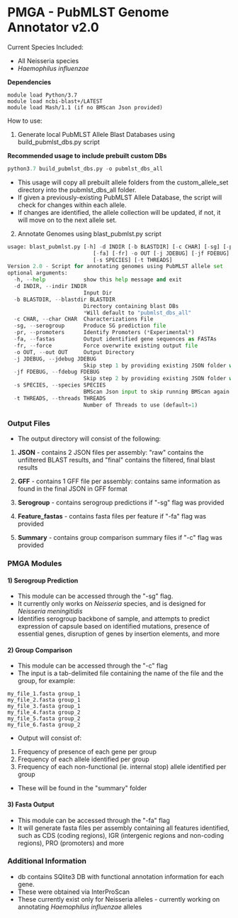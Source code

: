 # PMGA - PubMLST Genome Annotator v2.0


Current Species Included:

 * All Neisseria species
 * *Haemophilus influenzae*

**Dependencies**
```
module load Python/3.7
module load ncbi-blast+/LATEST
module load Mash/1.1 (if no BMScan Json provided)
```
How to use:
1) Generate local PubMLST Allele Blast Databases using build_pubmlst_dbs.py script


**Recommended usage to include prebuilt custom DBs** 

```python
python3.7 build_pubmlst_dbs.py -o pubmlst_dbs_all
```

* This usage will copy all prebuilt allele folders from the custom_allele_set directory into the pubmlst_dbs_all folder.
* If given a previously-existing PubMLST Allele Database, the script will check for changes within each allele.
* If changes are identified, the allele collection will be updated, if not, it will move on to the next allele set. 


2) Annotate Genomes using blast_pubmlst.py script
```python
usage: blast_pubmlst.py [-h] -d INDIR [-b BLASTDIR] [-c CHAR] [-sg] [-pr]
                           [-fa] [-fr] -o OUT [-j JDEBUG] [-jf FDEBUG]
                           [-s SPECIES] [-t THREADS]
Version 2.0 - Script for annotating genomes using PubMLST allele set
optional arguments:
  -h, --help            show this help message and exit
  -d INDIR, --indir INDIR
                        Input Dir
  -b BLASTDIR, --blastdir BLASTDIR
                        Directory containing blast DBs
                        *Will default to "pubmlst_dbs_all"
  -c CHAR, --char CHAR  Characterizations File
  -sg, --serogroup      Produce SG prediction file
  -pr, --promoters      Identify Promoters (*Experimental*)
  -fa, --fastas         Output identified gene sequences as FASTAs
  -fr, --force          Force overwrite existing output file
  -o OUT, --out OUT     Output Directory
  -j JDEBUG, --jdebug JDEBUG
                        Skip step 1 by providing existing JSON folder with raw blast results
  -jf FDEBUG, --fdebug FDEBUG
                        Skip step 2 by providing existing JSON folder with final results
  -s SPECIES, --species SPECIES
                        BMScan Json input to skip running BMScan again
  -t THREADS, --threads THREADS
                        Number of Threads to use (default=1)
```

### Output Files
* The output directory will consist of the following:

1) **JSON** - contains 2 JSON files per assembly: "raw" contains the unfiltered BLAST results, and "final" contains the filtered, final blast results

2) **GFF** - contains 1 GFF file per assembly: contains same information as found in the final JSON in GFF format

3) **Serogroup** - contains serogroup predictions if "-sg" flag was provided

4) **Feature_fastas** - contains fasta files per feature if "-fa" flag was provided

5) **Summary** - contains group comparison summary files if "-c" flag was provided


### PMGA Modules

#### 1) Serogroup Prediction
* This module can be accessed through the "-sg" flag.
* It currently only works on *Neisseria* species, and is designed for *Neisseria meningitidis*
* Identifies serogroup backbone of sample, and attempts to predict expression of capsule based on identified mutations, presence of essential genes, disruption of genes by insertion elements, and more

#### 2) Group Comparison
* This module can be accessed through the "-c" flag
* The input is a tab-delimited file containing the name of the file and the group, for example:
```
my_file_1.fasta	group_1
my_file_2.fasta	group_1
my_file_3.fasta	group_1
my_file_4.fasta	group_2
my_file_5.fasta	group_2
my_file_6.fasta	group_2
```
* Output will consist of:
1) Frequency of presence of each gene per group
2) Frequency of each allele identified per group
3) Frequency of each non-functional (ie. internal stop) allele identified per group
* These will be found in the "summary" folder

#### 3) Fasta Output

* This module can be accessed through the "-fa" flag
* It will generate fasta files per assembly  containing all features identified, such as CDS (coding regions), IGR (intergenic regions and non-coding regions), PRO (promoters) and more

### Additional Information

* db contains SQlite3 DB with functional annotation information for each gene.
* These were obtained via InterProScan
* These currently exist only for Neisseria alleles - currently working on annotating *Haemophilus influenzae* alleles
